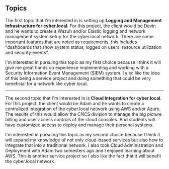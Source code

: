 ## Topics

The first topic that I'm interested in is setting up **Logging and Management Infrastructure for cyber.local**. For this project, the client would be Devin and he wants to create a Wazuh and/or Elastic logging and network management system setup for the cyber.local network. There are some important features that are noted as requirements, this includes "dashboards that show system status, logged on users, resource utilization and security events".

I'm interested in pursuing this topic as my first choice because I think it will give me great hands on experience implementing and working with a Security Information Event Management (SIEM) system. I also like the idea of this being a service project and doing something that could be very beneficial for a network like cyber.local. 

-----------------------------------------

The second topic that I'm interested in is **Cloud Integration for cyber.local**. For this project, the client would be Adam and he wants to create a centralized integration of the cyber.local network using AWS and/or Azure. The results of this would allow the CNCS division to manage the big picture billing and user access controls of the cloud consoles. And students will have customized access to deploy and manage their personal systems.

I'm interested in pursuing this topic as my second choice because I think it will expand my knowledge of not only cloud-based services but also how to integrate that into a traditional network. I also took Cloud Administration and Deployment with Adam two semesters ago and I enjoyed learning about AWS. This is another service project so I also like the fact that it will benefit the cyber.local network. 
